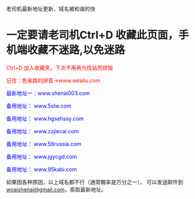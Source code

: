 老司机最新地址更新，域名被和谐的快

<h1 style="red">一定要请老司机Ctrl+D 收藏此页面，手机端收藏不迷路,以免迷路</h1>
<p style="color:red">Ctrl+D 加入收藏夹，下次不用再为找站而烦恼 </p>
<p style="color:red">记住：色来路的拼音->www.selailu.com </p>
<p style="color:blue">最新地址一：www.shenai003.com</p> 
<p style="color:blue">备用地址：	www.5slw.com</p>  
<p style="color:blue">备用地址：	www.hgsehssy.com</p> 
<p style="color:blue">备用地址：	www.zzjiecai.com</p> 
<p style="color:blue">备用地址：	www.56russia.com</p> 
<p style="color:blue">备用地址：	www.jgycgd.com</p> 
<p style="color:blue">备用地址：	www.95kabi.com</p> 


如果因各种原因，以上域名都不行（通常概率是万分之一），
可以发送邮件到  <a style="color:red">woaishenai@gmail.com</a>，索取最新地址。
